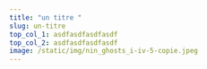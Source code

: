 ```yaml
---
title: "un titre "
slug: un-titre
top_col_1: asdfasdfasdfasdf
top_col_2: asdfasdfasdfasdf
image: /static/img/nin_ghosts_i-iv-5-copie.jpeg
---
```

